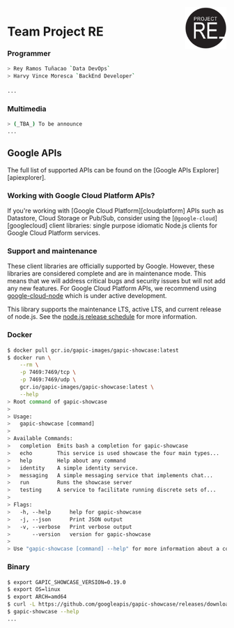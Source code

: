 <img src="img/project-re-black.png" alt="Google Inc. logo" title="Google" align="right" height="96" width="96"/>

# Team Project RE

### Programmer
```sh
> Rey Ramos Tuñacao `Data DevOps`
> Harvy Vince Moresca `BackEnd Developer`

...
```

### Multimedia
```sh
> (_TBA_) To be announce
...
```

## Google APIs
The full list of supported APIs can be found on the [Google APIs Explorer][apiexplorer].

### Working with Google Cloud Platform APIs?
If you're working with [Google Cloud Platform][cloudplatform] APIs such as Datastore, Cloud Storage or Pub/Sub, consider using the [`@google-cloud`][googlecloud] client libraries: single purpose idiomatic Node.js clients for Google Cloud Platform services.

### Support and maintenance
These client libraries are officially supported by Google. However, these libraries are considered complete and are in maintenance mode. This means that we will address critical bugs and security issues but will not add any new features. For Google Cloud Platform APIs, we recommend using [google-cloud-node](https://github.com/GoogleCloudPlatform/google-cloud-node) which is under active development.

This library supports the maintenance LTS, active LTS, and current release of node.js.  See the [node.js release schedule](https://github.com/nodejs/Release) for more information.



### Docker
```sh
$ docker pull gcr.io/gapic-images/gapic-showcase:latest
$ docker run \
    --rm \
    -p 7469:7469/tcp \
    -p 7469:7469/udp \
    gcr.io/gapic-images/gapic-showcase:latest \
    --help
> Root command of gapic-showcase
>
> Usage:
>   gapic-showcase [command]
>
> Available Commands:
>   completion  Emits bash a completion for gapic-showcase
>   echo        This service is used showcase the four main types...
>   help        Help about any command
>   identity    A simple identity service.
>   messaging   A simple messaging service that implements chat...
>   run         Runs the showcase server
>   testing     A service to facilitate running discrete sets of...
>
> Flags:
>   -h, --help      help for gapic-showcase
>   -j, --json      Print JSON output
>   -v, --verbose   Print verbose output
>       --version   version for gapic-showcase
>
> Use "gapic-showcase [command] --help" for more information about a command.
```

### Binary
```sh
$ export GAPIC_SHOWCASE_VERSION=0.19.0
$ export OS=linux
$ export ARCH=amd64
$ curl -L https://github.com/googleapis/gapic-showcase/releases/download/v${GAPIC_SHOWCASE_VERSION}/gapic-showcase-${GAPIC_SHOWCASE_VERSION}-${OS}-${ARCH}.tar.gz | sudo tar -zx --directory /usr/local/bin/
$ gapic-showcase --help
...
```
